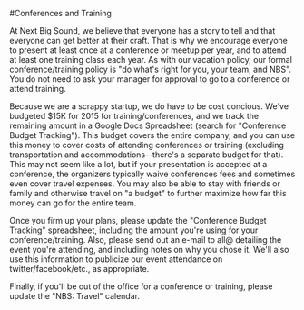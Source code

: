#Conferences and Training

At Next Big Sound, we believe that everyone has a story to tell and that everyone can get better at their craft. That is why we encourage everyone to present at least once at a conference or meetup per year, and to attend at least one training class each year. As with our vacation policy, our formal conference/training policy is "do what's right for you, your team, and NBS". You do not need to ask your manager for approval to go to a conference or attend training.

Because we are a scrappy startup, we do have to be cost concious. We've budgeted $15K for 2015 for training/conferences, and we track the remaining amount in a Google Docs Spreadsheet (search for "Conference Budget Tracking"). This budget covers the entire company, and you can use this money to cover costs of attending conferences or training (excluding transportation and accommodations--there's a separate budget for that). This may not seem like a lot, but if your presentation is accepted at a conference, the organizers typically waive conferences fees and sometimes even cover travel expenses. You may also be able to stay with friends or family and otherwise travel on "a budget" to further maximize how far this money can go for the entire team.

Once you firm up your plans, please update the "Conference Budget Tracking" spreadsheet, including the amount you're using for your conference/training. Also, please send out an e-mail to all@ detailing the event you're attending, and including notes on why you chose it. We'll also use this information to publicize our event attendance on twitter/facebook/etc., as appropriate.

Finally, if you'll be out of the office for a conference or training, please update the "NBS: Travel" calendar.
